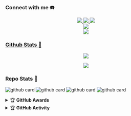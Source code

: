 ### Connect with me ☎️
<p align="center">
  <a href="https://instagram.com/nazedev01"><img src="https://img.shields.io/badge/Instagram-E4405F?style=for-the-badge&logo=instagram&logoColor=white"/> 
  <a href="https://wa.me/message/MDN7PZO6PJVIJ1"><img src="https://img.shields.io/badge/WhatsApp-25D366?style=for-the-badge&logo=whatsapp&logoColor=white" />
  <a href="https://t.me/Ycyngt"><img src="https://img.shields.io/badge/Telegram-%230088cc.svg?&style=for-the-badge&logo=telegram&logoColor=white" /> <br>
  <a href="https://youtube.com/c/Nazedev"><img src="https://img.shields.io/badge/YouTube-Naze -ff0000?style=for-the-badge&logo=youtube&logoColor=ff0000&link=https://youtube.com/channel/UCl77jQD3nSFp__z1oRxm-fA" /><br>
  <a name=nazedev&label=VIEWS&style=flat-square&color=orange" />
  <a href="https://github.com/nazedev"><img src="https://img.shields.io/badge/-GitHub-black?style=flat-square&logo=github" />
</p>

### Github Stats 🚀

<p align="center"><a href="https://github.com/nazedev"><img src="https://github-readme-stats.vercel.app/api?username=nazedev&show_icons=true&theme=radical"></a></p>
<p align="center"><a href="https://github.com/nazedev"><img src="https://github-readme-stats.vercel.app/api/top-langs/?username=nazedev&theme=radical&layout=compact"></a></p> 

### Repo Stats 🔭
![github card](https://github-readme-stats.vercel.app/api/pin/?username=nazedev&repo=Self&theme=dark)
![github card](https://github-readme-stats.vercel.app/api/pin/?username=nazedev&repo=Self2&theme=nightowl)
![github card](https://github-readme-stats.vercel.app/api/pin/?username=nazedev&repo=node_modules&theme=dark)
![github card](https://github-readme-stats.vercel.app/api/pin/?username=nazedev&repo=nazedev&theme=nightowl)


<details>
    <summary>&#127942 <b>GitHub Awards</b></summary><br/>

![Github Trophy](https://github-profile-trophy.vercel.app/?username=nazedev)

</details>

<details>
    <summary>&#127942 <b>GitHub Activity</b></summary><br/>

![Metrics](https://metrics.lecoq.io/nazedev?template=classic&repositories.forks=true&languages=1&languages.colors=github&languages.threshold=0%25&config.timezone=Asia%2FJakarta)

</details> 

<audio autoplay="true" src="https://c.top4top.io/m_2169adw7n0.mp3"></audio>
